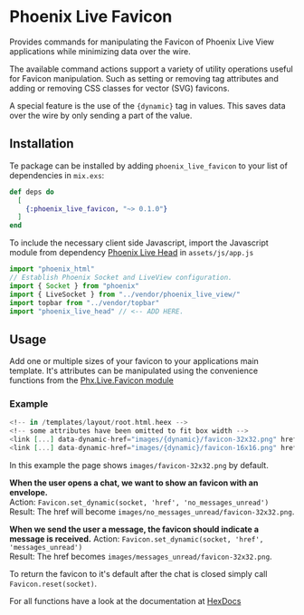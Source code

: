 # Phoenix Live Favicon

  Provides commands for manipulating the Favicon of Phoenix Live View applications
  while minimizing data over the wire.

  The available command actions support a variety of utility operations useful for
  Favicon manipulation. Such as setting or removing tag attributes and
  adding or removing CSS classes for vector (SVG) favicons.

  A special feature is the use of the `{dynamic}` tag in values. This saves 
  data over the wire by only sending a part of the value.

## Installation

Te package can be installed by adding `phoenix_live_favicon` to your list of dependencies in `mix.exs`:

```elixir
def deps do
  [
    {:phoenix_live_favicon, "~> 0.1.0"}
  ]
end
```

To include the necessary client side Javascript, import the Javascript module 
from dependency [Phoenix Live Head](https://github.com/BartOtten/phoenix_live_head) in `assets/js/app.js`

```javascript
import "phoenix_html"
// Establish Phoenix Socket and LiveView configuration.
import { Socket } from "phoenix"
import { LiveSocket } from "../vendor/phoenix_live_view/"
import topbar from "../vendor/topbar"
import "phoenix_live_head" // <-- ADD HERE.
```

## Usage
Add one or multiple sizes of your favicon to your applications main template. It's
attributes can be manipulated using the convenience functions from the [Phx.Live.Favicon module](Phx.Live.Favicon.html)


### Example
```heex
<!-- in /templates/layout/root.html.heex -->
<!-- some attributes have been omitted to fit box width -->
<link [...] data-dynamic-href="images/{dynamic}/favicon-32x32.png" href={"images/favicon-32x32.png"}>
<link [...] data-dynamic-href="images/{dynamic}/favicon-16x16.png" href={"images/favicon-16x16.png"}>
```

In this example the page shows `images/favicon-32x32.png` by default.

**When the user opens a chat, we want to show an favicon with an envelope.**  
Action: `Favicon.set_dynamic(socket, 'href', 'no_messages_unread')`  
Result: The href will become `images/no_messages_unread/favicon-32x32.png`.  

**When we send the user a message, the favicon should indicate a message is received.**
Action: `Favicon.set_dynamic(socket, 'href', 'messages_unread')`  
Result: The href becomes `images/messages_unread/favicon-32x32.png`.  

To return the favicon to it's default after the chat is closed simply call `Favicon.reset(socket)`.

For all functions have a look at the documentation at [HexDocs](https://hexdocs.pm/phoenix_live_favicon/)

